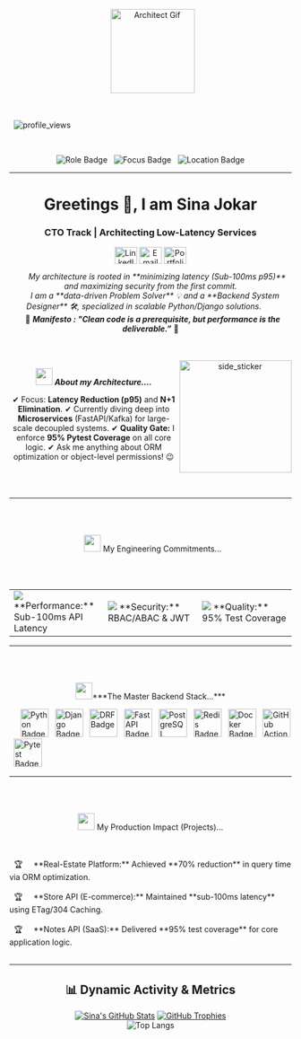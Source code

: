 <div align="center">
<p align="center">
  <img src="https://media.giphy.com/media/l4pT0S8hN7t62k7ks/giphy.gif" height="150" alt="Architect Gif"/>
</p>
<br>

<p align="left"> 
<img src="https://komarev.com/ghpvc/?username=sinajokarr&color=0077B5" alt="profile_views" />
 </p>
 <p align="center">
<img src="https://img.shields.io/badge/Role-Principal%20Backend%20Engineer-9b59b6" alt="Role Badge"/>
  <img src="https://img.shields.io/badge/Focus-Performance%20Engineering-ff69b4" alt="Focus Badge"/>
  <img src="https://img-shields.io/badge/Location-Antalya%2C%20TR-0077B5?logo=map" alt="Location Badge"/>
</p>
<hr>

<h1 align="center">Greetings 👋, I am Sina Jokar </h1>
<h3 align="center">CTO Track | Architecting Low-Latency Services </h3>

<p align="center">
<a href="https://www.linkedin.com/in/sinajokar/" target="blank"><img align="center" src="https://cdn.worldvectorlogo.com/logos/linkedin-icon.svg" alt="LinkedIn" height="30" width="40" /></a>
<a href="mailto:cnajokar11@yahoo.com" target="blank"><img align="center" src="https://www.svgrepo.com/show/305886/mail.svg" alt="Email" height="30" width="40" /></a>
<a href="https://github.com/sinajokarr/Portfolio.git" target="blank"><img align="center" src="https://cdn.worldvectorlogo.com/logos/git-icon.svg" alt="Portfolio" height="30" width="40" /></a>

</p>

<p align="center">
  <em>
    My architecture is rooted in **minimizing latency (Sub-100ms p95)** and maximizing security from the first commit. <br>
    I am a **data-driven Problem Solver** 💡 and a **Backend System Designer** 🛠️, specialized in scalable Python/Django solutions.
  </em> 
  <br>
  🧠 <b><i align="center">Manifesto : "Clean code is a prerequisite, but performance is the deliverable.”</i></b> 🧠
</p>
<br><br>

<img align="right" width=200px height=200px alt="side_sticker" src="https://media.giphy.com/media/RkE7j41m2Q47m/giphy.gif" />

<img src="https://media.giphy.com/media/iY8CRBdQXODJSCERIr/giphy.gif" width="30px">&nbsp;***About my Architecture....***

✔ Focus: **Latency Reduction (p95)** and **N+1 Elimination**.
✔ Currently diving deep into **Microservices** (FastAPI/Kafka) for large-scale decoupled systems.
✔ **Quality Gate:** I enforce **95% Pytest Coverage** on all core logic.
✔ Ask me anything about ORM optimization or object-level permissions! 😉<br><br><br><br>

<hr>
<br/><br/><br/>
 
<span><img src="https://media.giphy.com/media/iY8CRBdQXODJSCERIr/giphy.gif" width="30px"> My Engineering Commitments...</span>
<p align="left">
<br/><br/>
<table style="width:100%">
  <tr>
    <td style="width:33%;"> <img src="https://img.shields.io/badge/-Performance-blue?style=flat-square&logo=speedtest&logoColor=white"/> <span>**Performance:** Sub-100ms API Latency</span></td>
    <td style="width:33%;"> <img src="https://img.shields.io/badge/-Security-red?style=flat-square&logo=jsonwebtokens&logoColor=white"/> <span>**Security:** RBAC/ABAC & JWT</span></td>
    <td style="width:33%;"> <img src="https://img.shields.io/badge/-Quality-success?style=flat-square&logo=jest&logoColor=white"/> <span>**Quality:** 95% Test Coverage</span></td>
  </tr>
</table>

<hr>
<br/><br/><br/>
<span><img src="https://media.giphy.com/media/iY8CRBdQXODJSCERIr/giphy.gif" width="30px">***The Master Backend Stack...***</span>
<p align="left">
  
  <img height="50" src="https://cdn.worldvectorlogo.com/logos/python-5.svg" alt="Python Badge">
  <img height="50" src="https://cdn.worldvectorlogo.com/logos/django.svg" alt="Django Badge">
  <img height="50" src="https://cdn.worldvectorlogo.com/logos/django-rest-framework.svg" alt="DRF Badge">
  <img height="50" src="https://cdn.worldvectorlogo.com/logos/fastapi.svg" alt="FastAPI Badge">
  <img height="50" src="https://cdn.worldvectorlogo.com/logos/postgresql.svg" alt="PostgreSQL Badge">
  <img height="50" src="https://cdn.worldvectorlogo.com/logos/redis.svg" alt="Redis Badge">
  <img height="50" src="https://cdn.worldvectorlogo.com/logos/docker-2.svg" alt="Docker Badge">
  <img height="50" src="https://cdn.worldvectorlogo.com/logos/github-actions.svg" alt="GitHub Actions Badge">
  <img height="50" src="https://cdn.worldvectorlogo.com/logos/pytest.svg" alt="Pytest Badge">
</p>
<hr>
<br/><br/><br/>
<span><img src="https://media.giphy.com/media/iY8CRBdQXODJSCERIr/giphy.gif" width="30px"> My Production Impact (Projects)...</span>
<p align="left"><br/><br/>
  🏆 <span>     **Real-Estate Platform:** Achieved **70% reduction** in query time via ORM optimization.</span><br/><br/>
  🏆 <span>     **Store API (E-commerce):** Maintained **sub-100ms latency** using ETag/304 Caching.</span><br/><br/>
  🏆 <span>     **Notes API (SaaS):** Delivered **95% test coverage** for core application logic.</span><br/><br/>

<hr>

## 📊 Dynamic Activity & Metrics

<div align="center">
    
[![Sina's GitHub Stats](https://github-readme-stats.vercel.app/api?username=sinajokarr&show_icons=true&theme=dark&rank_icon=github&hide_border=true)](https://github.com/sinajokarr)
[![GitHub Trophies](https://github-profile-trophy.vercel.app/?username=sinajokarr&theme=radical&no-frame=true)](https://github.com/sinajokarr)
<br>
![Top Langs](https://github-readme-stats.vercel.app/api/top-langs/?username=sinajokarr&layout=compact&theme=dark&hide_border=true)

</div>
